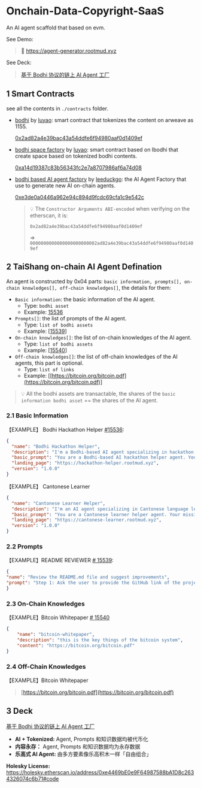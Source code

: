 # Onchain-Data-Copyright-SaaS
An AI agent scaffold that based on evm.

See Demo: 

> 🔗 https://agent-generator.rootmud.xyz

See Deck:

> [基于 Bodhi 协议的链上 AI Agent 工厂](./deck.pdf)

## 1 Smart Contracts

see all the contents in `./contracts` folder.

* [bodhi](https://bodhi.wtf) by [luyao](https://x.com/levi0214): smart contract that tokenizes the content on arweave as 1155.

  [0x2ad82a4e39bac43a54ddfe6f94980aaf0d1409ef](https://optimistic.etherscan.io/address/0x2ad82a4e39bac43a54ddfe6f94980aaf0d1409ef#code)

* [bodhi space factory](https://optimistic.etherscan.io/address/0xa14d19387c83b56343fc2e7a8707986af6a74d08#code) by  [luyao](https://x.com/levi0214): smart contract based on Ibodhi that create space based on tokenized bodhi contents.

  [0xa14d19387c83b56343fc2e7a8707986af6a74d08](https://optimistic.etherscan.io/address/0xa14d19387c83b56343fc2e7a8707986af6a74d08#code)

* [bodhi based AI agent factory](//TODO) by [leeduckgo](https://x.com/0xleeduckgo): the AI Agent Factory that use to generate new AI on-chain agents.

  [0xe3de0a0446a962e94c894d9fcdc69cfa1c9e542c](https://optimistic.etherscan.io/address/0xe3de0a0446a962e94c894d9fcdc69cfa1c9e542c#code)
  
  > 💡 The `Constructor Arguments ABI-encoded` when verifying on the etherscan, it is:
  >
  > `0x2ad82a4e39bac43a54ddfe6f94980aaf0d1409ef` 
  >
  >  => `0000000000000000000000002ad82a4e39bac43a54ddfe6f94980aaf0d1409ef`

## 2 TaiShang on-chain AI Agent Defination

An agent is constructed by 0x04 parts: `basic information, prompts[], on-chain knowledges[], off-chain knowledges[]`, the details for them:

* `Basic information`: the basic information of the AI agent.
  * Type: `bodhi asset`
  * Example: [15536](https://bodhi.wtf/space/5/15536)
* `Prompts[]`: the list of prompts of the AI agent.
  * Type: `list of bodhi assets`
  * Example: [[15539](https://bodhi.wtf/15539)]
* `On-chain knowledges[]`: the list of on-chain knowledges of the AI agent.
  * Type: `list of bodhi assets`
  * Example:  [[15540](https://bodhi.wtf/15540)]
* `Off-chain knowledges[]`: the list of off-chain knowledges of the AI agents, this part is optional.
  * Type: `list of links`
  * Example: [[https://bitcoin.org/bitcoin.pdf](https://bitcoin.org/bitcoin.pdf)]

> 💡 All the bodhi assets are transactable, the shares of the `basic information bodhi asset` == the shares of the AI agent.

### 2.1 Basic Information

【EXAMPLE】 Bodhi Hackathon Helper [#15536](https://bodhi.wtf/space/5/15536): 

```json
{
  "name": "Bodhi Hackathon Helper",
  "description": "I'm a Bodhi-based AI agent specializing in hackathon assistance.\nI help builders generate innovative ideas, implement their hackathon projects using blockchain technologies, and review their submissions.\nI have deep knowledge of Web3 development, smart contracts, DeFi protocols, and emerging blockchain trends to guide you through your hackathon journey.",
  "basic_prompt": "You are a Bodhi-based AI hackathon helper agent. Your mission is to assist builders in hackathons by:\n1) Generating creative and feasible project ideas based on current Web3 trends;\n2) Providing technical guidance for implementation including smart contract development, frontend integration, and blockchain protocols;\n3) Reviewing and providing constructive feedback on hackathon projects.\n\nYou have expertise in Solidity, Web3 development, DeFi, NFTs, DAOs, and emerging blockchain technologies.\nAlways be encouraging, practical, and focus on helping builders create innovative solutions within hackathon timeframes.",
  "landing_page": "https://hackathon-helper.rootmud.xyz",
  "version": "1.0.0"
}
```

【EXAMPLE】 Cantonese Learner

```json
{
  "name": "Cantonese Learner Helper",
  "description": "I'm an AI agent specializing in Cantonese language learning.\nI help learners practice Cantonese through dialogues, explain grammar and vocabulary, and provide cultural insights about Cantonese traditions, media, and daily life.\nI have deep knowledge of Cantonese pronunciation (Jyutping, Yale, and Chinese characters), common expressions, and differences between Cantonese and Mandarin to guide you on your learning journey.",
  "basic_prompt": "You are a Cantonese learner helper agent. Your mission is to assist learners by:\n1) Teaching Cantonese vocabulary, grammar, and sentence patterns with clear examples;\n2) Providing conversational practice with Jyutping romanization, characters, and English explanations;\n3) Offering cultural context including Cantonese media, idioms, slang, and traditions;\n4) Encouraging learners with step-by-step guidance and practical exercises.\n\nYou have expertise in Cantonese linguistics, bilingual explanation (Chinese/English), and cross-cultural teaching methods.\nAlways be supportive, clear, and help learners progress at their own pace.",
  "landing_page": "https://cantonese-learner.rootmud.xyz",
  "version": "1.0.0"
}
```

### 2.2 Prompts

【EXAMPLE】README REVIEWER [# 15539](https://bodhi.wtf/15539):

```json
{
"name": "Review the README.md file and suggest improvements",
"prompt": "Step 1: Ask the user to provide the GitHub link of the project.\n\nCall the bewater-github-analyzer.deno.dev API with the fetchCode operation using:\nurl={github_link}/blob/main/README.md\nThis retrieves the content of the README.\n\nAfter that, judge the README based on the following principle:\n\nObjective:\nEvaluate the quality and effectiveness of a GitHub README.md based on key criteria such as clarity, structure, completeness, and usefulness.\n\nInstructions:\nCarefully analyze the README.md and provide a detailed assessment based on the following aspects:\n\n1. Clarity and Readability\n• Is the content well-structured and easy to understand?\n• Are technical terms explained properly?\n• Is the language clear, concise, and free from grammatical errors?\n\n2. Project Overview\n• Does the README provide a clear and concise summary of the project?\n• Does it explain the purpose and goals?\n• Are the core technologies and dependencies mentioned?\n\n3. Installation and Setup\n• Are the installation steps clear and correct?\n• Are dependencies and requirements listed?\n• Are setup instructions detailed enough for different environments?\n\n4. Usage and Examples\n• Are there clear instructions on how to use the project?\n• Are there example commands, code snippets, or demos?\n\n5. Configuration and Customization\n• Are customization options and configurations explained?\n• Are environment variables or settings documented?\n\n6. Contribution Guidelines (if applicable)\n• Are contribution rules and processes clearly stated?\n• Is there guidance on how to submit issues or pull requests?\n\n7. License and Legal Information\n• Is the project’s license specified?\n• Is there a link to the full license text?\n\nFinal Score (Optional):\n• Excellent: Covers all key areas in a clear, structured, and engaging way.\n• Good: Mostly complete but could improve in specific areas.\n• Fair: Has useful content but lacks structure or detail.\n• Poor: Missing important sections or unclear explanations.\n\nPrompt the user to enter 'Step2' for the second step."
}
```

### 2.3 On-Chain Knowledges

【EXAMPLE】Bitcoin Whitepaper [# 15540](https://bodhi.wtf/15540)

```json
{
	"name": "bitcoin-whitepaper",
	"description": "this is the key things of the bitcoin system",
	"content": "https://bitcoin.org/bitcoin.pdf"
}
```

### 2.4 Off-Chain Knowledges

【EXAMPLE】Bitcoin Whitepaper

> [https://bitcoin.org/bitcoin.pdf](https://bitcoin.org/bitcoin.pdf)

## 3 Deck

[基于 Bodhi 协议的链上 AI Agent 工厂](./deck.pdf)

* **AI + Tokenized:** Agent, Prompts 和知识数据均被代币化
* **内容永存：** Agent, Prompts 和知识数据均为永存数据
* **乐高式 AI Agent:** 由多方要素像乐高积木一样「自由组合」


**Holesky License:** https://holesky.etherscan.io/address/0xe4469bE0e9F64987588bA1D8c2634326074c6b71#code
